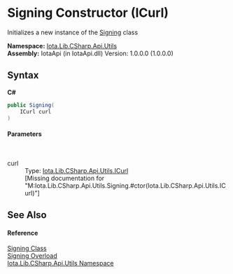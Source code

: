 # Signing Constructor (ICurl)
 

Initializes a new instance of the <a href="T_Iota_Lib_CSharp_Api_Utils_Signing">Signing</a> class

**Namespace:**&nbsp;<a href="N_Iota_Lib_CSharp_Api_Utils">Iota.Lib.CSharp.Api.Utils</a><br />**Assembly:**&nbsp;IotaApi (in IotaApi.dll) Version: 1.0.0.0 (1.0.0.0)

## Syntax

**C#**<br />
``` C#
public Signing(
	ICurl curl
)
```


#### Parameters
&nbsp;<dl><dt>curl</dt><dd>Type: <a href="T_Iota_Lib_CSharp_Api_Utils_ICurl">Iota.Lib.CSharp.Api.Utils.ICurl</a><br />\[Missing <param name="curl"/> documentation for "M:Iota.Lib.CSharp.Api.Utils.Signing.#ctor(Iota.Lib.CSharp.Api.Utils.ICurl)"\]</dd></dl>

## See Also


#### Reference
<a href="T_Iota_Lib_CSharp_Api_Utils_Signing">Signing Class</a><br /><a href="Overload_Iota_Lib_CSharp_Api_Utils_Signing__ctor">Signing Overload</a><br /><a href="N_Iota_Lib_CSharp_Api_Utils">Iota.Lib.CSharp.Api.Utils Namespace</a><br />